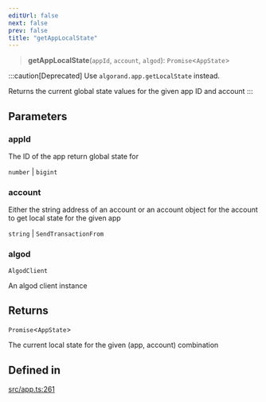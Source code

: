 ```yaml
---
editUrl: false
next: false
prev: false
title: "getAppLocalState"
---
```


> **getAppLocalState**(`appId`, `account`, `algod`): `Promise`\<`AppState`\>

:::caution[Deprecated]
Use `algorand.app.getLocalState` instead.

Returns the current global state values for the given app ID and account
:::

## Parameters

### appId

The ID of the app return global state for

`number` | `bigint`

### account

Either the string address of an account or an account object for the account to get local state for the given app

`string` | `SendTransactionFrom`

### algod

`AlgodClient`

An algod client instance

## Returns

`Promise`\<`AppState`\>

The current local state for the given (app, account) combination

## Defined in

[src/app.ts:261](https://github.com/algorandfoundation/algokit-utils-ts/blob/87156fe9637eca52c0bc9e840c5804088cb40974/src/app.ts#L261)
